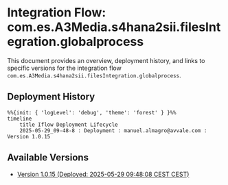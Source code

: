 # Integration Flow: com.es.A3Media.s4hana2sii.filesIntegration.globalprocess

This document provides an overview, deployment history, and links to specific versions for the integration flow `com.es.A3Media.s4hana2sii.filesIntegration.globalprocess`.

## Deployment History
<!-- DEPLOYMENT_TIMELINE_START -->
```mermaid
%%{init: { 'logLevel': 'debug', 'theme': 'forest' } }%%
timeline
    title Iflow Deployment Lifecycle
    2025-05-29_09-48-8 : Deployment : manuel.almagro@avvale.com : Version 1.0.15
```
<!-- DEPLOYMENT_TIMELINE_END -->

## Available Versions
<!-- VERSION_LINKS_START -->
- [Version 1.0.15 (Deployed: 2025-05-29 09:48:08 CEST CEST)](./1.0.15/readme.md)
<!-- VERSION_LINKS_END -->